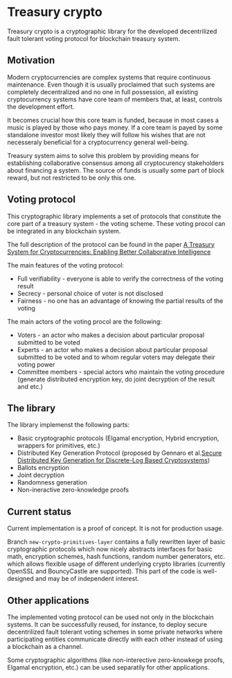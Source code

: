 Treasury crypto
====================================================================================================================================================================================
Treasury crypto is a cryptographic library for the developed decentrilized fault 
tolerant voting protocol for blockchain treasury system.

Motivation
-------------------
Modern cryptocurrencies are complex systems that require continuous maintenance.
Even though it is usually proclaimed that such systems are completely decentralized
and no one in full possession, all existing cryptocurrency systems have core team 
of members that, at least, controls the development effort.

It becomes crucial how this core team is funded, because in most cases a music is
played by those who pays money. If a core team is payed by some standalone investor
most likely they will follow his wishes that are not necesseraly beneficial for a 
cryptocurrency general well-being.

Treasury system aims to solve this problem by providing means for establishing 
collaborative consensus among all cryptocurency stakeholders about financing a system.
The source of funds is usually some part of block reward, but not restricted to be
only this one.

Voting protocol
-------------------
This cryptographic library implements a set of protocols that constitute 
the core part of a treasury system - the voting scheme. These voting procol can be 
integrated in any blockchain system.

The full description of the protocol can be found in the paper [A Treasury System for Cryptocurrencies: Enabling Better Collaborative Intelligence](https://eprint.iacr.org/2018/435.pdf)

The main features of the voting protocol:
* Full verifiability - everyone is able to verify the correctness of the voting
result
* Secrecy - personal choice of voter is not disclosed
* Fairness - no one has an advantage of knowing the partial results of the voting

The main actors of the voting procol are the following:
* Voters - an actor who makes a decision about particular proposal submitted to be voted
* Experts - an actor who makes a decision about particular proposal submitted to be 
voted and to whom regular voters may delegate their voting power
* Committee members - special actors who maintain the voting procedure (generate
distributed encryption key, do joint decryption of the result and etc.)

The library
-------------------
The library implemenst the following parts:
* Basic cryptographic protocols (Elgamal encryption, Hybrid encryption, wrappers for primitives, etc.)
* Distributed Key Generation Protocol (proposed by Gennaro et al.[Secure Distributed Key Generation for Discrete-Log Based Cryptosystems](https://link.springer.com/chapter/10.1007/3-540-48910-X_21))
* Ballots encryption
* Joint decryption
* Randomness generation
* Non-ineractive zero-knowledge proofs

Current status
-------------------
Current implementation is a proof of concept. It is not for production usage.

Branch `new-crypto-primitives-layer` contains a fully rewritten layer of basic cryptographic protocols which now nicely abstracts interfaces for basic math, encryption schemes, hash functions, random number generators, etc. which allows flexible usage of different underlying crypto libraries (currently OpenSSL and BouncyCastle are supported). This part of the code is well-designed and may be of independent interest.

Other applications
-------------------
The implemented voting protocol can be used not only in the blockchain systems. 
It can be successfully reused, for instance, to deploy secure decentrilized fault 
tolerant voting schemes in some private networks where participating entities 
communicate directly with each other instead of using a blockchain as a channel.

Some cryptographic algorithms (like non-interective zero-knowkege proofs, Elgamal 
encryption, etc.) can be used separatily for other applications. 



